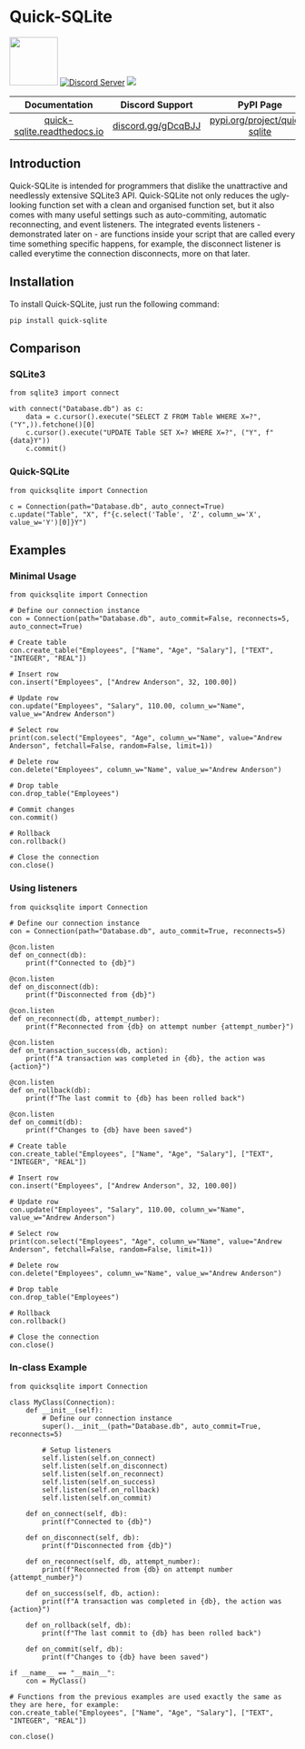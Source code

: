 # Quick-SQLite

<div>
  <p>
    <a href="https://www.patreon.com/bePatron?u=806427" data-patreon-widget-type="become-patron-button"><img src="https://c5.patreon.com/external/logo/become_a_patron_button@2x.png" width="85"></a>
    <a href="https://discord.gg/gDcqBJJ"><img src="https://discordapp.com/api/guilds/499602039232397343/embed.png" alt="Discord Server" /></a>
    <a href="https://GitHub.com/MilaBot/Quick-SQLite/stargazers/"><img src="https://img.shields.io/github/stars/MilaBot/Quick-SQLite.svg?style=social&label=Star"></a>
  </p>
    

| Documentation | Discord Support | PyPI Page |
| :---: | :---: | :---: |
| [quick-sqlite.readthedocs.io](https://quick-sqlite.readthedocs.io/en) | [discord.gg/gDcqBJJ](https://discord.gg/gDcqBJJ) | [pypi.org/project/quick-sqlite](https://pypi.org/project/quick-sqlite)

</div>

## Introduction

Quick-SQLite is intended for programmers that dislike the unattractive and needlessly extensive SQLite3 API. Quick-SQLite not only reduces the ugly-looking function set with a clean and organised function set, but it also comes with many useful settings such as auto-commiting, automatic reconnecting, and event listeners. The integrated events listeners - demonstrated later on - are functions inside your script that are called every time something specific happens, for example, the disconnect listener is called everytime the connection disconnects, more on that later.

## Installation

To install Quick-SQLite, just run the following command:

```pip install quick-sqlite```

## Comparison

### SQLite3

```
from sqlite3 import connect

with connect("Database.db") as c:
    data = c.cursor().execute("SELECT Z FROM Table WHERE X=?", ("Y",)).fetchone()[0]
    c.cursor().execute("UPDATE Table SET X=? WHERE X=?", ("Y", f"{data}Y"))
    c.commit()
```

### Quick-SQLite

```
from quicksqlite import Connection

c = Connection(path="Database.db", auto_connect=True)
c.update("Table", "X", f"{c.select('Table', 'Z', column_w='X', value_w='Y')[0]}Y")
```

## Examples

### Minimal Usage

```
from quicksqlite import Connection

# Define our connection instance
con = Connection(path="Database.db", auto_commit=False, reconnects=5, auto_connect=True)

# Create table
con.create_table("Employees", ["Name", "Age", "Salary"], ["TEXT", "INTEGER", "REAL"])

# Insert row
con.insert("Employees", ["Andrew Anderson", 32, 100.00])

# Update row
con.update("Employees", "Salary", 110.00, column_w="Name", value_w="Andrew Anderson")

# Select row
print(con.select("Employees", "Age", column_w="Name", value="Andrew Anderson", fetchall=False, random=False, limit=1))

# Delete row
con.delete("Employees", column_w="Name", value_w="Andrew Anderson")

# Drop table
con.drop_table("Employees")

# Commit changes
con.commit()

# Rollback
con.rollback()

# Close the connection
con.close()
```

### Using listeners

```
from quicksqlite import Connection

# Define our connection instance
con = Connection(path="Database.db", auto_commit=True, reconnects=5)

@con.listen
def on_connect(db):
    print(f"Connected to {db}")

@con.listen
def on_disconnect(db):
    print(f"Disconnected from {db}")

@con.listen
def on_reconnect(db, attempt_number):
    print(f"Reconnected from {db} on attempt number {attempt_number}")

@con.listen
def on_transaction_success(db, action):
    print(f"A transaction was completed in {db}, the action was {action}")

@con.listen
def on_rollback(db):
    print(f"The last commit to {db} has been rolled back")

@con.listen
def on_commit(db):
    print(f"Changes to {db} have been saved")

# Create table
con.create_table("Employees", ["Name", "Age", "Salary"], ["TEXT", "INTEGER", "REAL"])

# Insert row
con.insert("Employees", ["Andrew Anderson", 32, 100.00])

# Update row
con.update("Employees", "Salary", 110.00, column_w="Name", value_w="Andrew Anderson")

# Select row
print(con.select("Employees", "Age", column_w="Name", value="Andrew Anderson", fetchall=False, random=False, limit=1))

# Delete row
con.delete("Employees", column_w="Name", value_w="Andrew Anderson")

# Drop table
con.drop_table("Employees")

# Rollback
con.rollback()

# Close the connection
con.close()
```

### In-class Example

```
from quicksqlite import Connection

class MyClass(Connection):
    def __init__(self):
        # Define our connection instance
        super().__init__(path="Database.db", auto_commit=True, reconnects=5)
        
        # Setup listeners
        self.listen(self.on_connect)
        self.listen(self.on_disconnect)
        self.listen(self.on_reconnect)
        self.listen(self.on_success)
        self.listen(self.on_rollback)
        self.listen(self.on_commit)

    def on_connect(self, db):
        print(f"Connected to {db}")

    def on_disconnect(self, db):
        print(f"Disconnected from {db}")

    def on_reconnect(self, db, attempt_number):
        print(f"Reconnected from {db} on attempt number {attempt_number}")

    def on_success(self, db, action):
        print(f"A transaction was completed in {db}, the action was {action}")

    def on_rollback(self, db):
        print(f"The last commit to {db} has been rolled back")

    def on_commit(self, db):
        print(f"Changes to {db} have been saved")

if __name__ == "__main__":
    con = MyClass()

# Functions from the previous examples are used exactly the same as they are here, for example:
con.create_table("Employees", ["Name", "Age", "Salary"], ["TEXT", "INTEGER", "REAL"])

con.close()
```
